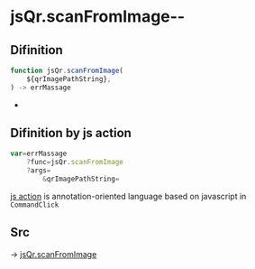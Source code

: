 # jsQr.scanFromImage--

## Difinition

```js.js
function jsQr.scanFromImage(
	${qrImagePathString},
) -> errMassage
```

- 


## Difinition by js action

```js.js
var=errMassage
	?func=jsQr.scanFromImage
	?args=
		&qrImagePathString=
```

[js action](#) is annotation-oriented language based on javascript in `CommandClick`



## Src

-> [jsQr.scanFromImage](https://github.com/puutaro/CommandClick/blob/master/app/src/main/java/com/puutaro/commandclick/fragment_lib/terminal_fragment/js_interface/qr/JsQr.kt#L89)


